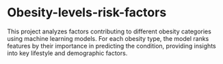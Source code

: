 # Obesity-levels-risk-factors
This project analyzes factors contributing to different obesity categories using machine learning models. For each obesity type, the model ranks features by their importance in predicting the condition, providing insights into key lifestyle and demographic factors.
